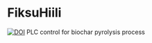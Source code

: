 # FiksuHiili
[![DOI](https://zenodo.org/badge/706017849.svg)](https://zenodo.org/doi/10.5281/zenodo.10165322)
PLC control for biochar pyrolysis process
